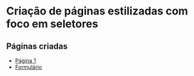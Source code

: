 # Criação de páginas estilizadas com foco em seletores
## Páginas criadas

- [Página 1](paginas/pagina1.html)
- [Formulário](paginas/formulario.html)